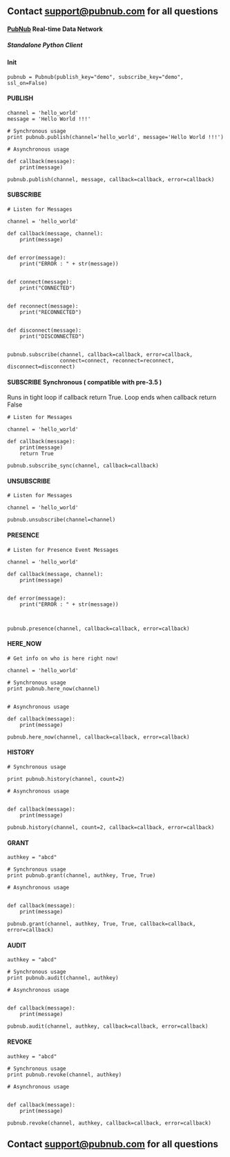 ## Contact support@pubnub.com for all questions

#### [PubNub](http://www.pubnub.com) Real-time Data Network
##### Standalone Python Client

#### Init

```
pubnub = Pubnub(publish_key="demo", subscribe_key="demo", ssl_on=False)

```

#### PUBLISH

```
channel = 'hello_world'
message = 'Hello World !!!'

# Synchronous usage
print pubnub.publish(channel='hello_world', message='Hello World !!!')

# Asynchronous usage

def callback(message):
    print(message)

pubnub.publish(channel, message, callback=callback, error=callback)

```


#### SUBSCRIBE

```
# Listen for Messages

channel = 'hello_world'

def callback(message, channel):
    print(message)


def error(message):
    print("ERROR : " + str(message))


def connect(message):
    print("CONNECTED")


def reconnect(message):
    print("RECONNECTED")


def disconnect(message):
    print("DISCONNECTED")


pubnub.subscribe(channel, callback=callback, error=callback,
                 connect=connect, reconnect=reconnect, disconnect=disconnect)
```

#### SUBSCRIBE Synchronous ( compatible with pre-3.5 )
Runs in tight loop if callback return True.
Loop ends when callback return False
```
# Listen for Messages

channel = 'hello_world'

def callback(message):
    print(message)
    return True

pubnub.subscribe_sync(channel, callback=callback)
```


#### UNSUBSCRIBE

```
# Listen for Messages

channel = 'hello_world'

pubnub.unsubscribe(channel=channel)
```


#### PRESENCE

```
# Listen for Presence Event Messages

channel = 'hello_world'

def callback(message, channel):
    print(message)


def error(message):
    print("ERROR : " + str(message))



pubnub.presence(channel, callback=callback, error=callback)
```

#### HERE_NOW

```
# Get info on who is here right now!

channel = 'hello_world'

# Synchronous usage
print pubnub.here_now(channel)


# Asynchronous usage

def callback(message):
    print(message)

pubnub.here_now(channel, callback=callback, error=callback)
```

#### HISTORY

```
# Synchronous usage

print pubnub.history(channel, count=2)

# Asynchronous usage


def callback(message):
    print(message)

pubnub.history(channel, count=2, callback=callback, error=callback)
```

#### GRANT

```
authkey = "abcd"

# Synchronous usage
print pubnub.grant(channel, authkey, True, True)

# Asynchronous usage


def callback(message):
    print(message)

pubnub.grant(channel, authkey, True, True, callback=callback, error=callback)
```

#### AUDIT

```
authkey = "abcd"

# Synchronous usage
print pubnub.audit(channel, authkey)

# Asynchronous usage


def callback(message):
    print(message)

pubnub.audit(channel, authkey, callback=callback, error=callback)
```

#### REVOKE

```
authkey = "abcd"

# Synchronous usage
print pubnub.revoke(channel, authkey)

# Asynchronous usage


def callback(message):
    print(message)

pubnub.revoke(channel, authkey, callback=callback, error=callback)
```

## Contact support@pubnub.com for all questions
